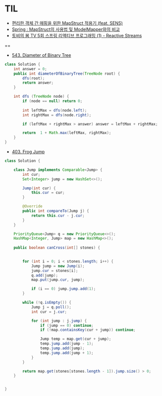# TIL

- [편리한 객체 간 매핑을 위한 MapStruct 적용기 (feat. SENS)](https://medium.com/naver-cloud-platform/%EA%B8%B0%EC%88%A0-%EC%BB%A8%ED%85%90%EC%B8%A0-%EB%AC%B8%EC%9E%90-%EC%95%8C%EB%A6%BC-%EB%B0%9C%EC%86%A1-%EC%84%9C%EB%B9%84%EC%8A%A4-sens%EC%9D%98-mapstruct-%EC%A0%81%EC%9A%A9%EA%B8%B0-8fd2bc2bc33b)
- [Spring : MapStruct의 사용법 및 ModelMapper와의 비교](https://dev-splin.github.io/spring/Spring-ModelMapper,MapStruct/)
- [토비의 봄 TV 5회 스프링 리액티브 프로그래밍 (1) - Reactive Streams](https://www.youtube.com/watch?v=8fenTR3KOJo&list=PLv-xDnFD-nnmof-yoZQN8Fs2kVljIuFyC&index=10&ab_channel=%ED%86%A0%EB%B9%84%EC%9D%98%EC%8A%A4%ED%94%84%EB%A7%81)


==

- [543. Diameter of Binary Tree](https://leetcode.com/problems/diameter-of-binary-tree/description/)
```java
class Solution {
    int answer = 0;
    public int diameterOfBinaryTree(TreeNode root) {
        dfs(root);
        return answer;
    }

    int dfs (TreeNode node) {
        if (node == null) return 0;
        
        int leftMax = dfs(node.left);
        int rightMax = dfs(node.right);

        if (leftMax + rightMax > answer) answer = leftMax + rightMax;

        return  1 + Math.max(leftMax, rightMax);
    }
}
```

- [403. Frog Jump](https://leetcode.com/problems/frog-jump/)
```java
class Solution {

    class Jump implements Comparable<Jump> {
        int cur;
        Set<Integer> jump = new HashSet<>();

        Jump(int cur) {
            this.cur = cur;
        }

        @Override
        public int compareTo(Jump j) {
            return this.cur - j.cur;
        }
    }

    PriorityQueue<Jump> q = new PriorityQueue<>();
    HashMap<Integer, Jump> map = new HashMap<>();
    
    public boolean canCross(int[] stones) {
        

        for (int i = 0; i < stones.length; i++) {
            Jump jump = new Jump(i);
            jump.cur = stones[i];
            q.add(jump);
            map.put(jump.cur, jump);

            if (i == 0) jump.jump.add(1);
        }

        while (!q.isEmpty()) {
            Jump j = q.poll();
            int cur = j.cur;

            for (int jump : j.jump) {
                if (jump == 0) continue;
                if (!map.containsKey(cur + jump)) continue;

                Jump temp = map.get(cur + jump);
                temp.jump.add(jump - 1);
                temp.jump.add(jump);
                temp.jump.add(jump + 1);
            }
        }

        return map.get(stones[stones.length - 1]).jump.size() > 0;
    }


}
```